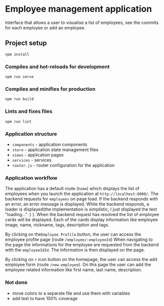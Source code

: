 # Employee management application

Interface that allows a user to visualise a list of employees, see the commits for each employee or add an employee.
## Project setup
```
npm install
```

### Compiles and hot-reloads for development
```
npm run serve
```

### Compiles and minifies for production
```
npm run build
```

### Lints and fixes files
```
npm run lint
```

### Application structure
* `components` - application components
* `store` - application state management files
* `views` - application pages
* `services` - services
* `router.js` - router configuration for the application

### Application workflow

The application has a default route (`home`) which displays the list of employees when you launch the application at `http://localhost:8080/`.
The backend requests for `employees` on page load.
If the backend responds with an error, an error message is displayed.
While the backend responds, a loader is displayed(the implementation is simplistic, I just displayed the text "loading..." :) ). When the backend request has resolved the list of employee cards will be displayed. Each of the cards display information like employee image, name, nickname, tags, description and tags.

By clicking on the`Employee Profile` button, the user can access the employee profile page (route `/employee/:employeeId`)
When navigating to the page the informations for the employee are requested from the backend with the `employeeIdId`. The information is then displayed on the page.

By clicking on `+` icon button on the homepage, the user can access the add employee form (route `/new-employee`).
On this page the user can add the employee related information like first name, last name, description.

### Not done
* move colors to a separate file and use them with variables
* add test to have 100% coverage
